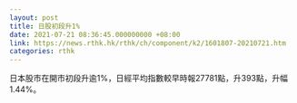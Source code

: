```yaml
---
layout: post
title: 日股初段升1%
date: 2021-07-21 08:36:45.000000000 +08:00
link: https://news.rthk.hk/rthk/ch/component/k2/1601807-20210721.htm
categories: rthk
---
```


日本股市在開市初段升逾1%，日經平均指數較早時報27781點，升393點，升幅1.44%。
